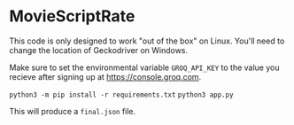 # MovieScriptRate

This code is only designed to work "out of the box" on Linux. You'll need to change the location of Geckodriver on Windows.

Make sure to set the environmental variable `GROQ_API_KEY` to the value you recieve after signing up at https://console.groq.com.

`python3 -m pip install -r requirements.txt`
`python3 app.py`

This will produce a `final.json` file.
